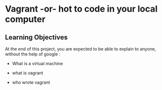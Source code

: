 # Vagrant -or- hot to code in your local computer 

## Learning Objectives 

At the end of this project, you are expected to be able to explain to anyone, without the help of google :

* What is a virtual machine

* what is vagrant 
 
* who wrote vagrant 
